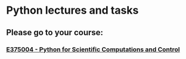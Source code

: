 # Python lectures and tasks

## Please go to your course:

### [E375004 - Python for Scientific Computations and Control](course-E375004.md)


